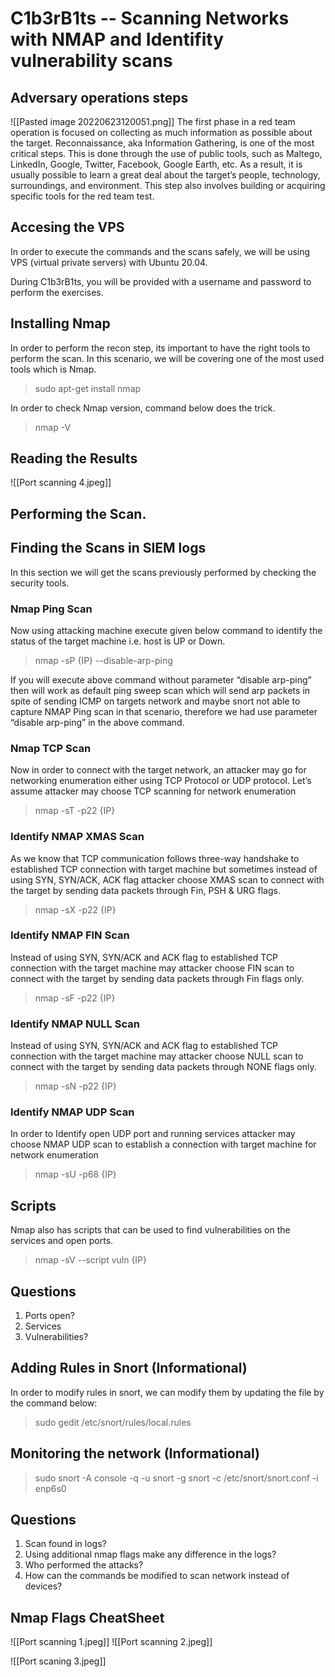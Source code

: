 # C1b3rB1ts -- Scanning Networks with NMAP and Identifity vulnerability scans
## Adversary operations steps

![[Pasted image 20220623120051.png]]
The first phase in a red team operation is focused on collecting as much information as possible about the target. Reconnaissance, aka Information Gathering, is one of the most critical steps. This is done through the use of public tools, such as Maltego, LinkedIn, Google, Twitter, Facebook, Google Earth, etc. As a result, it is usually possible to learn a great deal about the target’s people, technology, surroundings, and environment. This step also involves building or acquiring specific tools for the red team test.

## Accesing the VPS
In order to execute the commands and the scans safely, we will be using VPS (virtual private servers) with Ubuntu 20.04. 

During C1b3rB1ts, you will be provided with a username and password to perform the exercises.

## Installing Nmap 
In order to perform the recon step, its important to have the right tools to perform the scan. In this scenario, we will be covering one of the most used tools which is Nmap.

> sudo apt-get install nmap

In order to check Nmap version, command below does the trick.

> nmap -V


  
## Reading the Results
![[Port scanning 4.jpeg]]


## Performing the Scan.

## Finding the Scans in SIEM logs

In this section we will get the scans previously performed by checking the security tools. 

### Nmap Ping Scan

Now using attacking machine execute given below command to identify the status of the target machine i.e. host is UP or Down.

> nmap -sP {IP} --disable-arp-ping

If you will execute above command without parameter “disable arp-ping” then will work as default ping sweep scan which will send arp packets in spite of sending ICMP on targets network and maybe snort not able to capture NMAP Ping scan in that scenario, therefore we had use parameter “disable arp-ping” in the above command.

### Nmap TCP Scan
Now in order to connect with the target network, an attacker may go for networking enumeration either using TCP Protocol or UDP protocol. Let’s assume attacker may choose TCP scanning for network enumeration

> nmap -sT -p22 {IP}

### **Identify NMAP XMAS Scan**

As we know that TCP communication follows three-way handshake to established TCP connection with target machine but sometimes instead of using SYN, SYN/ACK, ACK flag attacker choose XMAS scan to connect with the target by sending data packets through Fin, PSH & URG flags.

> nmap -sX -p22 {IP}

### **Identify NMAP FIN Scan**

Instead of using SYN, SYN/ACK and ACK flag to established TCP connection with the target machine may attacker choose FIN scan to connect with the target by sending data packets through Fin flags only.

> nmap -sF -p22 {IP}

### **Identify NMAP NULL Scan**

Instead of using SYN, SYN/ACK and ACK flag to established TCP connection with the target machine may attacker choose NULL scan to connect with the target by sending data packets through NONE flags only.

> nmap -sN -p22 {IP}

### **Identify NMAP UDP Scan**

In order to Identify open UDP port and running services attacker may choose NMAP UDP scan to establish a connection with target machine for network enumeration

> nmap -sU -p68 {IP}


## Scripts

Nmap also has scripts that can be used to find vulnerabilities on the services and open ports.

> nmap -sV --script vuln {IP}


## Questions

1. Ports open?
2. Services
3. Vulnerabilities?


## Adding Rules in Snort (Informational)
In order to modify rules in snort, we can modify them by updating the file by the command below:

> sudo gedit /etc/snort/rules/local.rules

## Monitoring the network (Informational)

> sudo snort -A console -q -u snort -g snort -c /etc/snort/snort.conf -i enp6s0

## Questions 
1. Scan found in logs?
2. Using additional nmap flags make any difference in the logs?
3. Who performed the attacks?
4. How can the commands be modified to scan network instead of devices?

## Nmap Flags CheatSheet
![[Port scanning 1.jpeg]]
![[Port scanning 2.jpeg]]

![[Port scaning 3.jpeg]]
